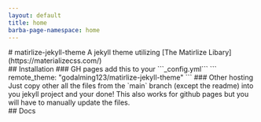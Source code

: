```yaml
---
layout: default
title: home
barba-page-namespace: home
---
```


<div id="home">
# matirlize-jekyll-theme
A jekyll theme utilizing [The Matirlize Libary](https://materializecss.com/)

<div id="installation">
## Installation
### GH pages
add this to your ```_config.yml```
```
remote_theme: "godalming123/matirlize-jekyll-theme"
```
### Other hosting
Just copy other all the files from the `main` branch (except the readme) into you jekyll project and your done! This also works for github pages but you will have to manually update the files.

<div id="docs">
## Docs
